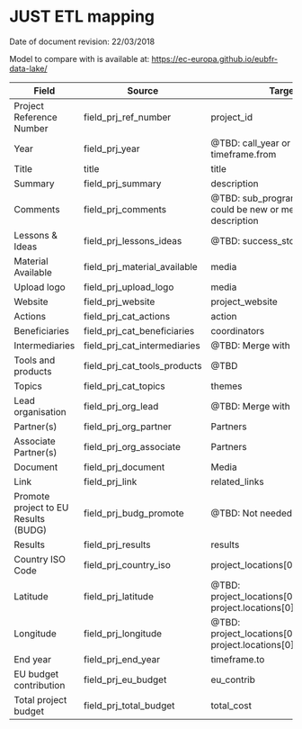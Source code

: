 # JUST ETL mapping

Date of document revision: 22/03/2018

Model to compare with is available at: https://ec-europa.github.io/eubfr-data-lake/

| Field                                | Source                       | Target                                                               |
| ------------------------------------ | ---------------------------- | -------------------------------------------------------------------- |
| Project Reference Number             | field_prj_ref_number         | project_id                                                           |
| Year                                 | field_prj_year               | @TBD: call_year or timeframe.from                                    |
| Title                                | title                        | title                                                                |
| Summary                              | field_prj_summary            | description                                                          |
| Comments                             | field_prj_comments           | @TBD: sub_programme_name or could be new or merge with description   |
| Lessons & Ideas                      | field_prj_lessons_ideas      | @TBD: success_story                                                  |
| Material Available                   | field_prj_material_available | media                                                                |
| Upload logo                          | field_prj_upload_logo        | media                                                                |
| Website                              | field_prj_website            | project_website                                                      |
| Actions                              | field_prj_cat_actions        | action                                                               |
| Beneficiaries                        | field_prj_cat_beneficiaries  | coordinators                                                         |
| Intermediaries                       | field_prj_cat_intermediaries | @TBD: Merge with coordinators                                        |
| Tools and products                   | field_prj_cat_tools_products | @TBD                                                                 |
| Topics                               | field_prj_cat_topics         | themes                                                               |
| Lead organisation                    | field_prj_org_lead           | @TBD: Merge with coordinators                                        |
| Partner(s)                           | field_prj_org_partner        | Partners                                                             |
| Associate Partner(s)                 | field_prj_org_associate      | Partners                                                             |
| Document                             | field_prj_document           | Media                                                                |
| Link                                 | field_prj_link               | related_links                                                        |
| Promote project to EU Results (BUDG) | field_prj_budg_promote       | @TBD: Not needed                                                     |
| Results                              | field_prj_results            | results                                                              |
| Country ISO Code                     | field_prj_country_iso        | project_locations[0].country_code                                    |
| Latitude                             | field_prj_latitude           | @TBD: project_locations[0].centroid or project.locations[0].location |
| Longitude                            | field_prj_longitude          | @TBD: project_locations[0].centroid or project.locations[0].location |
| End year                             | field_prj_end_year           | timeframe.to                                                         |
| EU budget contribution               | field_prj_eu_budget          | eu_contrib                                                           |
| Total project budget                 | field_prj_total_budget       | total_cost                                                           |
